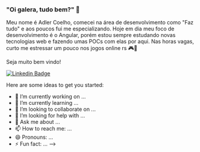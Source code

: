 ### "Oi galera, tudo bem?" 👋

Meu nome é Adler Coelho, comecei na área de desenvolvimento como "Faz tudo" e aos poucos fui me especializando. Hoje em dia meu foco de desenvolvimento é o Angular, porém estou sempre estudando novas tecnologias web e fazendo umas POCs com elas por aqui. Nas horas vagas, curto me estressar um pouco nos jogos online rs 🎮🤣

Seja muito bem vindo!

[![Linkedin Badge](https://img.shields.io/badge/-LinkedIn-blue?style=flat-square&logo=Linkedin&logoColor=white&link=https://www.linkedin.com/in/adlercoelhosantos/)](https://www.linkedin.com/in/adlercoelhosantos)

Here are some ideas to get you started:

- 🔭 I’m currently working on ...
- 🌱 I’m currently learning ...
- 👯 I’m looking to collaborate on ...
- 🤔 I’m looking for help with ...
- 💬 Ask me about ...
- 📫 How to reach me: ...
- 😄 Pronouns: ...
- ⚡ Fun fact: ...
-->

